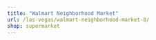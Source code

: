 ```yaml
---
title: "Walmart Neighborhood Market"
url: /las-vegas/walmart-neighborhood-market-8/
shop: supermarket
---
```

